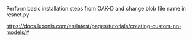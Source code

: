 Perform basic installation steps from OAK-D and change blob file name in resnet.py

https://docs.luxonis.com/en/latest/pages/tutorials/creating-custom-nn-models/#
